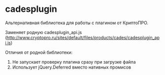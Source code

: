 # cadesplugin
Альтернативная библиотека для работы с плагином от КриптоПРО.

Заменяет родную cadesplugin_api.js (http://www.cryptopro.ru/sites/default/files/products/cades/cadesplugin_api.js)

Отличия от родной библиотеки:
1. Не запускает проверку плагина сразу при загрузке файла
2. Использует jQuery.Deferred вместо нативных промисов
